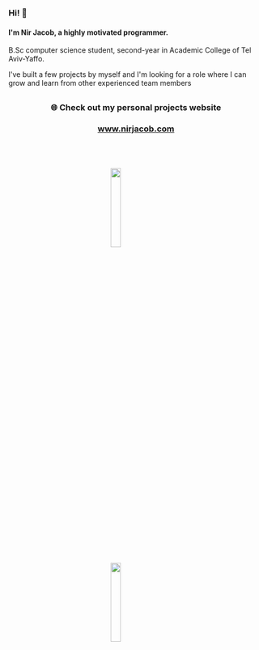 ### Hi! 👋
#### I'm Nir Jacob, a highly motivated programmer.
B.Sc computer science student, second-year in Academic College of Tel Aviv-Yaffo. 

I've built a few projects by myself and I'm looking for a role where I can grow and learn from other experienced team members
## <h3 align="center"> :globe_with_meridians: Check out my personal projects website </h3>
### <h3 align="center"> www.nirjacob.com</h3>

<br><br><br>
<img src="https://github.com/nirjacob/Github-stats/blob/master/generated/overview.svg" style="display: block; margin-left: auto; margin-right: auto; width: 20%;">
<img src="https://github.com/nirjacob/Github-stats/blob/master/generated/languages.svg" style="display: block; margin-left: auto; margin-right: auto; width: 20%;">
